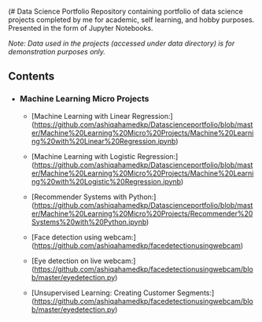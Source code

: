 (# Data Science Portfolio
Repository containing portfolio of data science projects completed by me for academic, self learning, and hobby purposes. Presented in the form of Jupyter Notebooks.

_Note: Data used in the projects (accessed under data directory) is for demonstration purposes only._

## Contents

- ### Machine Learning Micro Projects

	- [Machine Learning with Linear Regression:]
  (https://github.com/ashiqahamedkp/Datascienceportfolio/blob/master/Machine%20Learning%20Micro%20Projects/Machine%20Learning%20with%20Linear%20Regression.ipynb)
  
  - [Machine Learning with Logistic Regression:] 
  (https://github.com/ashiqahamedkp/Datascienceportfolio/blob/master/Machine%20Learning%20Micro%20Projects/Machine%20Learning%20with%20Logistic%20Regression.ipynb)
  
  - [Recommender Systems with Python:] 
  (https://github.com/ashiqahamedkp/Datascienceportfolio/blob/master/Machine%20Learning%20Micro%20Projects/Recommender%20Systems%20with%20Python.ipynb)
  
  - [Face detection using webcam:]
  (https://github.com/ashiqahamedkp/facedetectionusingwebcam)
  
  - [Eye detection on live webcam:]
  (https://github.com/ashiqahamedkp/facedetectionusingwebcam/blob/master/eyedetection.py)
  
  - [Unsupervised Learning: Creating Customer Segments:]
  (https://github.com/ashiqahamedkp/facedetectionusingwebcam/blob/master/eyedetection.py)
  
